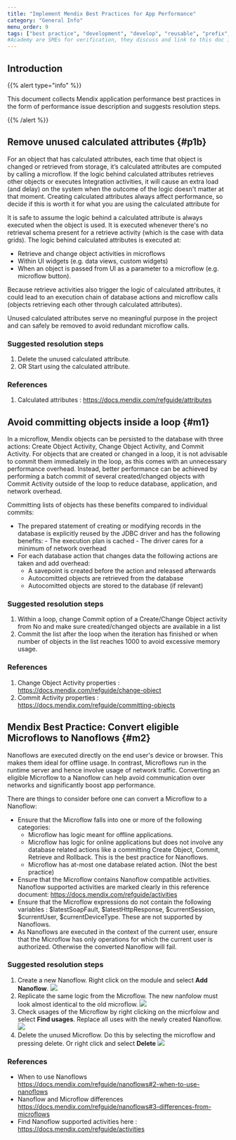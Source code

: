 ```yaml
---
title: "Implement Mendix Best Practices for App Performance"
category: "General Info"
menu_order: 9
tags: ["best practice", "development", "develop", "reusable", "prefix", "performance"]
#Academy are SMEs for verification, they discuss and link to this doc in training
---
```


## Introduction

{{% alert type="info" %}}

This document collects Mendix application performance best practices in the form of performance issue description and suggests resolution steps.

{{% /alert %}}

## Remove unused calculated attributes {#p1b}

For an object that has calculated attributes, each time that object is changed or retrieved from storage, it’s calculated attributes are computed by calling a microflow. If the logic behind calculated attributes retrieves other objects or executes Integration activities, it will cause an extra load (and delay) on the system when the outcome of the logic doesn't matter at that moment. Creating calculated attributes always affect performance, so decide if this is worth it for what you are using the calculated attribute for

It is safe to assume the logic behind a calculated attribute is always executed when the object is used. It is executed whenever there's no retrieval schema present for a retrieve activity (which is the case with data grids). The logic behind calculated attributes is executed at:

- Retrieve and change object activities in microflows
- Within UI widgets (e.g. data views, custom widgets)
- When an object is passed from UI as a parameter to a microflow (e.g. microflow button).

Because retrieve activities also trigger the logic of calculated attributes, it could lead to an execution chain of database actions and microflow calls (objects retrieving each other through calculated attributes).

Unused calculated attributes serve no meaningful purpose in the project and can safely be removed to avoid redundant microflow calls.

### Suggested resolution steps

1. Delete the unused calculated attribute.
2. OR Start using the calculated attribute.

### References

1. Calculated attributes : https://docs.mendix.com/refguide/attributes

## Avoid committing objects inside a loop {#m1}

In a microflow, Mendix objects can be persisted to the database with three actions: Create Object Activity, Change Object Activity, and Commit Activity. For objects that are created or changed in a loop, it is not advisable to commit them immediately in the loop, as this comes with an unnecessary performance overhead. Instead, better performance can be achieved by performing a batch commit of several created/changed objects with Commit Activity outside of the loop to reduce database, application, and network overhead.

Committing lists of objects has these benefits compared to individual commits:

- The prepared statement of creating or modifying records in the database is explicitly reused by the JDBC driver and has the following benefits:
        - The execution plan is cached
        - The driver cares for a minimum of network overhead
- For each database action that changes data the following actions are taken and add overhead:
    - A savepoint is created before the action and released afterwards
    - Autocomitted objects are retrieved from the database
    - Autocomitted objects are stored to the database (if relevant)

### Suggested resolution steps

1. Within a loop, change Commit option of a Create/Change Object activity from No and make sure created/changed objects are available in a list
2. Commit the list after the loop when the iteration has finished or when number of objects in the list reaches 1000 to avoid excessive memory usage.

### References

1. Change Object Activity properties : https://docs.mendix.com/refguide/change-object
2. Commit Activity properties : https://docs.mendix.com/refguide/committing-objects

## Mendix Best Practice: Convert eligible Microflows to Nanoflows {#m2}

Nanoflows are executed directly on the end user's device or browser. This makes them ideal for offline usage. In contrast, Microflows run in the runtime server and hence involve usage of network traffic. Converting an eligible Microflow to a Nanoflow can help avoid communication over networks and significantly boost app performance.

There are things to consider before one can convert a Microflow to a Nanoflow:

- Ensure that the Microflow falls into one or more of the following categories:
    - Microflow has logic meant for offline applications.
    - Microflow has logic for online applications but does not involve any database related actions like a committing Create Object, Commit, Retrieve and Rollback. This is the best practice for Nanoflows.
    - Microflow has at-most one database related action. (Not the best practice)
- Ensure that the Microflow contains Nanoflow compatible activities. Nanoflow supported activities are marked clearly in this reference document: https://docs.mendix.com/refguide/activities
- Ensure that the Microflow expressions do not contain the following variables : $latestSoapFault, $latestHttpResponse, $currentSession, $currentUser, $currentDeviceType. These are not supported by Nanoflows.
- As Nanoflows are executed in the context of the current user, ensure that the Microflow has only operations for which the current user is authorized. Otherwise the converted Nanoflow will fail.

### Suggested resolution steps

1. Create a new Nanoflow. Right click on the module and select **Add Nanoflow**.
![](attachments/performance-best-practices/add_nanoflow.png)
2. Replicate the same logic from the Microflow. The new nanfolow must look almost identical to the old microflow. 
![](attachments/performance-best-practices/converted_nanoflow.png)
3. Check usages of the Microflow by right clicking on the micrfolow and select **Find usages**. Replace all uses with the newly created Nanoflow.
![](attachments/performance-best-practices/find_usages.png)
4. Delete the unused Microflow. Do this by selecting the microflow and pressing delete. Or right click and select **Delete** 
![](attachments/performance-best-practices/delete_microflow.png)

### References

- When to use Nanoflows https://docs.mendix.com/refguide/nanoflows#2-when-to-use-nanoflows
- Nanoflow and Microflow differences https://docs.mendix.com/refguide/nanoflows#3-differences-from-microflows
- Find Nanoflow supported activities here : https://docs.mendix.com/refguide/activities
